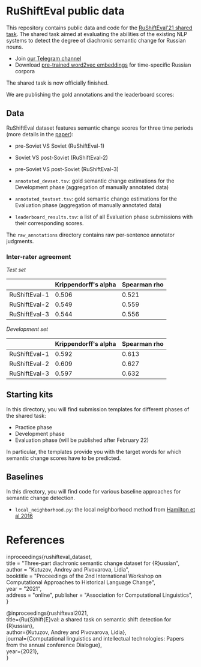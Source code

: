 # RuShiftEval public data

This repository contains public data and code for the [RuShiftEval'21 shared task](http://www.dialog-21.ru/media/5296/pivovarovalpluskutuzova151.pdf).
The shared task aimed at evaluating the abilities of the existing NLP systems to detect the degree of diachronic semantic change for Russian nouns.

- Join [our Telegram channel](https://t.me/rushifteval)
- Download [pre-trained word2vec embeddings](https://competitions.codalab.org/competitions/28340#participate-get_data) for time-specific Russian corpora

The shared task is now officially finished.

We are publishing the gold annotations and the leaderboard scores:

## Data
RuShiftEval dataset features semantic change scores for three time periods (more details in the [paper](https://aclanthology.org/2021.lchange-1.2/)):

- pre-Soviet VS Soviet (RuShiftEval-1)
- Soviet VS post-Soviet (RuShiftEval-2)
- pre-Soviet VS post-Soviet (RuShiftEval-3)

- `annotated_devset.tsv`: gold semantic change estimations for the Development phase (aggregation of manually annotated data)
- `annotated_testset.tsv`: gold semantic change estimations for the Evaluation phase (aggregation of manually annotated data)
- `leaderboard_results.tsv`:  a list of all Evaluation phase submissions with their corresponding scores.

The `raw_annotations` directory contains raw per-sentence annotator judgments.

### Inter-rater agreement
*Test set*

|              | Krippendorff's alpha | Spearman rho |
|--------------|----------------------|--------------|
| RuShiftEval-1|  0.506               | 0.521        |
| RuShiftEval-2|  0.549               | 0.559        |
| RuShiftEval-3|  0.544               | 0.556        |


*Development set*

|              | Krippendorff's alpha | Spearman rho |
|--------------|----------------------|--------------|
| RuShiftEval-1|  0.592               | 0.613        |
| RuShiftEval-2|  0.609               | 0.627        |
| RuShiftEval-3|  0.597               | 0.632        |



## Starting kits

In this directory, you will find submission templates for different phases of the shared task:
- Practice phase
- Development phase
- Evaluation phase (will be published after February 22)

In particular, the templates provide you with the target words for which semantic change scores have to be predicted.

## Baselines

In this directory, you will find code for various baseline approaches for semantic change detection.

- `local_neighborhood.py`: the local neighborhood method from [Hamilton et al 2016](https://www.aclweb.org/anthology/D16-1229/)


# References

inproceedings{rushifteval_dataset,  
title = "Three-part diachronic semantic change dataset for {R}ussian",  
author = "Kutuzov, Andrey  and  Pivovarova, Lidia",  
booktitle = "Proceedings of the 2nd International Workshop on Computational Approaches to Historical Language Change",  
year = "2021",  
address = "online", 
publisher = "Association for Computational Linguistics",  
}  


@inproceedings{rushifteval2021,  
title={Ru{S}hift{E}val: a shared task on semantic shift detection for {R}ussian},  
author={Kutuzov, Andrey and Pivovarova, Lidia},  
journal={Computational linguistics and intellectual technologies: Papers from the annual conference Dialogue},  
year={2021},  
}  




